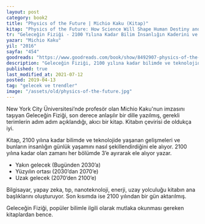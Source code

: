 ```yaml
---
layout: post  
category: book2  
title: "Physics of the Future | Michio Kaku (Kitap)"  
kitap: "Physics of the Future: How Science Will Shape Human Destiny and Our Daily Lives by the Year 2100"  
tr: "Geleceğin Fiziği - 2100 Yılına Kadar Bilim İnsanlığın Kaderini ve Günlük Yaşamımızı Nasıl Şekillendirecek?"  
yazar: "Michio Kaku"  
yil: "2016"  
sayfa: "454"  
goodreads: "https://www.goodreads.com/book/show/8492907-physics-of-the-future"
description: "Geleceğin Fiziği, 2100 yılına kadar bilimde ve teknolojide yaşanan gelişmeleri ve bunların insanların yaşamını nasıl şekillendirdiğini ele alıyor."
published: true
last_modified_at: 2021-07-12
posted: 2019-04-13
tag: "gelecek ve trendler"
image: "/assets/old/physics-of-the-future.jpg"
---
```


New York City Üniversitesi’nde profesör olan Michio Kaku'nun imzasını taşıyan Geleceğin Fiziği, son derece anlaşılır bir dille yazılmış, gerekli terimlerin adım adım açıklandığı, akıcı bir kitap. Kitabın çevirisi de oldukça iyi.  
  
Kitap, 2100 yılına kadar bilimde ve teknolojide yaşanan gelişmeleri ve bunların insanlığın günlük yaşamını nasıl şekillendirdiğini ele alıyor. 2100 yılına kadar olan zamanı her bölümde 3’e ayırarak ele alıyor yazar.  
  
- Yakın gelecek (Bugünden 2030’a)  
- Yüzyılın ortası (2030’dan 2070’e)  
- Uzak gelecek (2070’den 2100’e)  
  
Bilgisayar, yapay zeka, tıp, nanoteknoloji, enerji, uzay yolculuğu kitabın ana başlıklarını oluşturuyor. Son kısımda ise 2100 yılından bir gün aktarılmış.  
  
Geleceğin Fiziği, popüler bilimle ilgili olarak mutlaka okunması gereken kitaplardan bence.  
  
  
